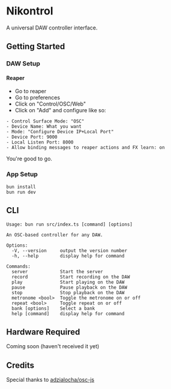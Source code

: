 # Nikontrol

A universal DAW controller interface.

## Getting Started

### DAW Setup

#### Reaper

- Go to reaper
- Go to preferences
- Click on "Control/OSC/Web"
- Click on "Add" and configure like so:

```shell
- Control Surface Mode: "OSC"
- Device Name: What you want
- Mode: "Configure Device IP+Local Port"
- Device Port: 9000
- Local Listen Port: 8000
- Allow binding messages to reaper actions and FX learn: on
```

You're good to go.

### App Setup

```shell
bun install
bun run dev
```

## CLI

```shell
Usage: bun run src/index.ts [command] [options]

An OSC-based controller for any DAW.

Options:
  -V, --version     output the version number
  -h, --help        display help for command

Commands:
  server            Start the server
  record            Start recording on the DAW
  play              Start playing on the DAW
  pause             Pause playback on the DAW
  stop              Stop playback on the DAW
  metronome <bool>  Toggle the metronome on or off
  repeat <bool>     Toggle repeat on or off
  bank [options]    Select a bank
  help [command]    display help for command
```

## Hardware Required

Coming soon (haven't received it yet)

## Credits

Special thanks to [adzialocha/osc-js](https://github.com/adzialocha/osc-js)
